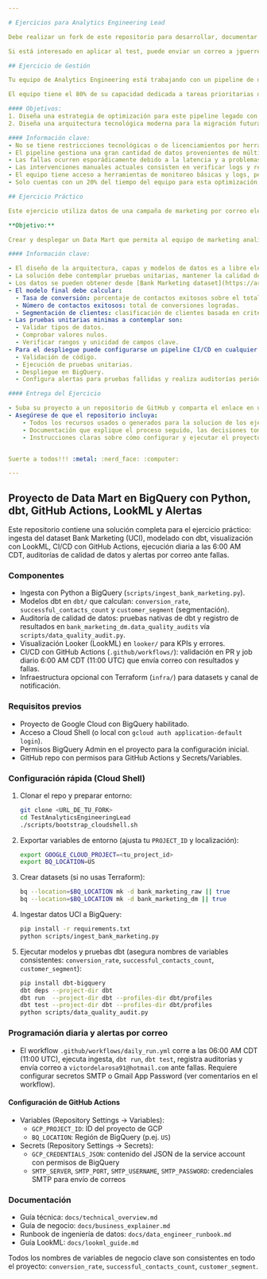 ```yaml
---

# Ejercicios para Analytics Engineering Lead

Debe realizar un fork de este repositorio para desarrollar, documentar y entregar su trabajo.

Si está interesado en aplicar al test, puede enviar un correo a jguerrero@deacero.com.

## Ejercicio de Gestión

Tu equipo de Analytics Engineering está trabajando con un pipeline de datos clave para la organización que alimenta informes diarios utilizados por varias áreas de negocio. Sin embargo, el pipeline ha comenzado a fallar esporádicamente, provocando retrasos en la entrega de datos críticos. Las interrupciones no son constantes, pero cuando ocurren, generan importantes tiempos de inactividad y requieren intervención manual, lo que afecta la confianza en los datos.

El equipo tiene el 80% de su capacidad dedicada a tareas prioritarias de la unidad de negocio fuera de tu alcance, dejando solo el 20% disponible para abordar la optimización de este pipeline.

#### Objetivos:
1. Diseña una estrategia de optimización para este pipeline legado con el tiempo y recursos disponibles. Se debe reducir la frecuencia de fallos y minimizar el impacto en el tiempo de intervención manual, generando un uso eficiente de los recursos.
2. Diseña una arquitectura tecnológica moderna para la migración futura de este pipeline.

#### Información clave:
- No se tiene restricciones tecnológicas o de licenciamientos por herramientas.
- El pipeline gestiona una gran cantidad de datos provenientes de múltiples fuentes.
- Las fallas ocurren esporádicamente debido a la latencia y a problemas con la calidad de los datos de algunas fuentes.
- Las intervenciones manuales actuales consisten en verificar logs y reiniciar el proceso cuando los datos fallan en cargarse correctamente.
- El equipo tiene acceso a herramientas de monitoreo básicas y logs, pero no hay automatización en el proceso de detección y resolución de problemas.
- Solo cuentas con un 20% del tiempo del equipo para esta optimización, por lo que debes priorizar las soluciones de mayor impacto.

## Ejercicio Práctico

Este ejercicio utiliza datos de una campaña de marketing por correo electrónico disponibles en el [UCI Machine Learning Repository](https://archive.ics.uci.edu/dataset/222/bank+marketing). Los datos contienen información sobre diversas campañas de marketing directo de una institución bancaria.

**Objetivo:**

Crear y desplegar un Data Mart que permita al equipo de marketing analizar la efectividad de sus campañas, enfocándose en KPIs como la tasa de conversión, el número de contactos exitosos y la segmentación de clientes.

#### Información clave:

- El diseño de la arquitectura, capas y modelos de datos es a libre elección.
- La solución debe contemplar pruebas unitarias, mantener la calidad de los datos y desplegar modelos de datos en BigQuery
- Los datos se pueden obtener desde [Bank Marketing dataset](https://archive.ics.uci.edu/dataset/222/bank+marketing).
- El modelo final debe calcular:
  - Tasa de conversión: porcentaje de contactos exitosos sobre el total de contactos.
  - Número de contactos exitosos: total de conversiones logradas.
  - Segmentación de clientes: clasificación de clientes basada en criterios relevantes como edad, ocupación, etc.
- Las pruebas unitarias minimas a contemplar son:
  - Validar tipos de datos.
  - Comprobar valores nulos.
  - Verificar rangos y unicidad de campos clave.
- Para el despliegue puede configurarse un pipeline CI/CD en cualquier herramienta que considere:
  - Validación de código.
  - Ejecución de pruebas unitarias.
  - Despliegue en BigQuery.
  - Configura alertas para pruebas fallidas y realiza auditorías periódicas de calidad de datos.

#### Entrega del Ejercicio

- Suba su proyecto a un repositorio de GitHub y comparta el enlace en un correo dirigido a jguerrero@deacero.com.
- Asegúrese de que el repositorio incluya:
    - Todos los recursos usados o generados para la solucion de los ejercicios.
    - Documentación que explique el proceso seguido, las decisiones tomadas.
    - Instrucciones claras sobre cómo configurar y ejecutar el proyecto y sus artefactos.


Suerte a todos!!! :metal: :nerd_face: :computer:

---
```


## Proyecto de Data Mart en BigQuery con Python, dbt, GitHub Actions, LookML y Alertas

Este repositorio contiene una solución completa para el ejercicio práctico: ingesta del dataset Bank Marketing (UCI), modelado con dbt, visualización con LookML, CI/CD con GitHub Actions, ejecución diaria a las 6:00 AM CDT, auditorías de calidad de datos y alertas por correo ante fallas.

### Componentes

- Ingesta con Python a BigQuery (`scripts/ingest_bank_marketing.py`).
- Modelos dbt en `dbt/` que calculan: `conversion_rate`, `successful_contacts_count` y `customer_segment` (segmentación).
- Auditoría de calidad de datos: pruebas nativas de dbt y registro de resultados en `bank_marketing_dm.data_quality_audits` vía `scripts/data_quality_audit.py`.
- Visualización Looker (LookML) en `looker/` para KPIs y errores.
- CI/CD con GitHub Actions (`.github/workflows/`): validación en PR y job diario 6:00 AM CDT (11:00 UTC) que envía correo con resultados y fallas.
- Infraestructura opcional con Terraform (`infra/`) para datasets y canal de notificación.

### Requisitos previos

- Proyecto de Google Cloud con BigQuery habilitado.
- Acceso a Cloud Shell (o local con `gcloud auth application-default login`).
- Permisos BigQuery Admin en el proyecto para la configuración inicial.
- GitHub repo con permisos para GitHub Actions y Secrets/Variables.

### Configuración rápida (Cloud Shell)

1. Clonar el repo y preparar entorno:
   ```bash
   git clone <URL_DE_TU_FORK>
   cd TestAnalyticsEngineeringLead
   ./scripts/bootstrap_cloudshell.sh
   ```
2. Exportar variables de entorno (ajusta tu `PROJECT_ID` y localización):
   ```bash
   export GOOGLE_CLOUD_PROJECT=<tu_project_id>
   export BQ_LOCATION=US
   ```
3. Crear datasets (si no usas Terraform):
   ```bash
   bq --location=$BQ_LOCATION mk -d bank_marketing_raw || true
   bq --location=$BQ_LOCATION mk -d bank_marketing_dm || true
   ```
4. Ingestar datos UCI a BigQuery:
   ```bash
   pip install -r requirements.txt
   python scripts/ingest_bank_marketing.py
   ```
5. Ejecutar modelos y pruebas dbt (asegura nombres de variables consistentes: `conversion_rate`, `successful_contacts_count`, `customer_segment`):
   ```bash
   pip install dbt-bigquery
   dbt deps --project-dir dbt
   dbt run  --project-dir dbt --profiles-dir dbt/profiles
   dbt test --project-dir dbt --profiles-dir dbt/profiles
   python scripts/data_quality_audit.py
   ```

### Programación diaria y alertas por correo

- El workflow `.github/workflows/daily_run.yml` corre a las 06:00 AM CDT (11:00 UTC), ejecuta ingesta, `dbt run`, `dbt test`, registra auditorías y envía correo a `victordelarosa91@hotmail.com` ante fallas. Requiere configurar secretos SMTP o Gmail App Password (ver comentarios en el workflow).

#### Configuración de GitHub Actions

- Variables (Repository Settings → Variables):
  - `GCP_PROJECT_ID`: ID del proyecto de GCP
  - `BQ_LOCATION`: Región de BigQuery (p.ej. `US`)
- Secrets (Repository Settings → Secrets):
  - `GCP_CREDENTIALS_JSON`: contenido del JSON de la service account con permisos de BigQuery
  - `SMTP_SERVER`, `SMTP_PORT`, `SMTP_USERNAME`, `SMTP_PASSWORD`: credenciales SMTP para envío de correos

### Documentación

- Guía técnica: `docs/technical_overview.md`
- Guía de negocio: `docs/business_explainer.md`
- Runbook de ingeniería de datos: `docs/data_engineer_runbook.md`
- Guía LookML: `docs/lookml_guide.md`

Todos los nombres de variables de negocio clave son consistentes en todo el proyecto: `conversion_rate`, `successful_contacts_count`, `customer_segment`.

